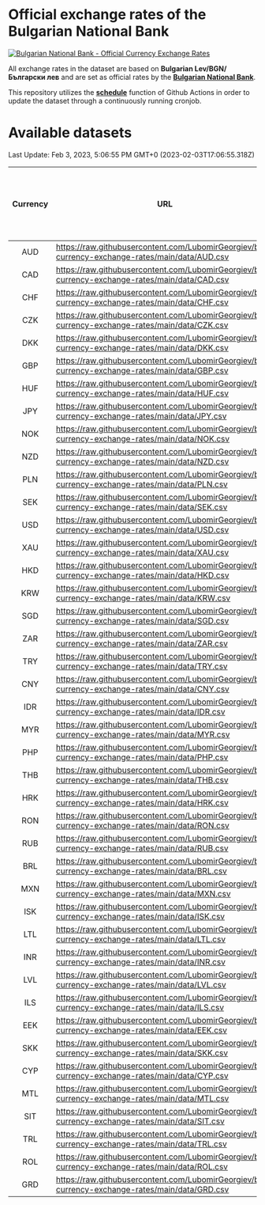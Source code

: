 # Official exchange rates of the Bulgarian National Bank

[![Bulgarian National Bank - Official Currency Exchange Rates](https://github.com/LubomirGeorgiev/bnb-currency-exchange-rates/actions/workflows/update-rates.yml/badge.svg?branch=main)](https://github.com/LubomirGeorgiev/bnb-currency-exchange-rates/actions/workflows/update-rates.yml)

All exchange rates in the dataset are based on **Bulgarian Lev/BGN/Български лев** and are set as official rates by the [**Bulgarian National Bank**](https://www.bnb.bg/Statistics/StExternalSector/StExchangeRates/StERForeignCurrencies/index.htm?toLang=_EN).

This repository utilizes the [**schedule**](https://docs.github.com/en/actions/reference/events-that-trigger-workflows) function of Github Actions in order to update the dataset through a continuously running cronjob.

# Available datasets

<!-- START LINKS (DO NOT EVER FU*ING DELETE THIS COMMENT FOR THE LOVE OF YOUR LIFE!!! IF YOU ARE CURIOS HOW IT WORKS, YOU CAN HAVE A LOOK AT ./src/updateReadme.ts) -->

Last Update: Feb 3, 2023, 5:06:55 PM GMT+0 (2023-02-03T17:06:55.318Z)

| Currency | URL                                                                                             | Number of records | Number of missing days that were filled in |
| :------: | ----------------------------------------------------------------------------------------------- | :---------------: | :----------------------------------------: |
|   AUD    | https://raw.githubusercontent.com/LubomirGeorgiev/bnb-currency-exchange-rates/main/data/AUD.csv |       8393        |                    2590                    |
|   CAD    | https://raw.githubusercontent.com/LubomirGeorgiev/bnb-currency-exchange-rates/main/data/CAD.csv |       8393        |                    2590                    |
|   CHF    | https://raw.githubusercontent.com/LubomirGeorgiev/bnb-currency-exchange-rates/main/data/CHF.csv |       8393        |                    2590                    |
|   CZK    | https://raw.githubusercontent.com/LubomirGeorgiev/bnb-currency-exchange-rates/main/data/CZK.csv |       8393        |                    2590                    |
|   DKK    | https://raw.githubusercontent.com/LubomirGeorgiev/bnb-currency-exchange-rates/main/data/DKK.csv |       8393        |                    2590                    |
|   GBP    | https://raw.githubusercontent.com/LubomirGeorgiev/bnb-currency-exchange-rates/main/data/GBP.csv |       8393        |                    2590                    |
|   HUF    | https://raw.githubusercontent.com/LubomirGeorgiev/bnb-currency-exchange-rates/main/data/HUF.csv |       8393        |                    2590                    |
|   JPY    | https://raw.githubusercontent.com/LubomirGeorgiev/bnb-currency-exchange-rates/main/data/JPY.csv |       8393        |                    2590                    |
|   NOK    | https://raw.githubusercontent.com/LubomirGeorgiev/bnb-currency-exchange-rates/main/data/NOK.csv |       8393        |                    2590                    |
|   NZD    | https://raw.githubusercontent.com/LubomirGeorgiev/bnb-currency-exchange-rates/main/data/NZD.csv |       8393        |                    2590                    |
|   PLN    | https://raw.githubusercontent.com/LubomirGeorgiev/bnb-currency-exchange-rates/main/data/PLN.csv |       8393        |                    2590                    |
|   SEK    | https://raw.githubusercontent.com/LubomirGeorgiev/bnb-currency-exchange-rates/main/data/SEK.csv |       8393        |                    2590                    |
|   USD    | https://raw.githubusercontent.com/LubomirGeorgiev/bnb-currency-exchange-rates/main/data/USD.csv |       8393        |                    2590                    |
|   XAU    | https://raw.githubusercontent.com/LubomirGeorgiev/bnb-currency-exchange-rates/main/data/XAU.csv |       8393        |                    2592                    |
|   HKD    | https://raw.githubusercontent.com/LubomirGeorgiev/bnb-currency-exchange-rates/main/data/HKD.csv |       8093        |                    2501                    |
|   KRW    | https://raw.githubusercontent.com/LubomirGeorgiev/bnb-currency-exchange-rates/main/data/KRW.csv |       8093        |                    2501                    |
|   SGD    | https://raw.githubusercontent.com/LubomirGeorgiev/bnb-currency-exchange-rates/main/data/SGD.csv |       8093        |                    2501                    |
|   ZAR    | https://raw.githubusercontent.com/LubomirGeorgiev/bnb-currency-exchange-rates/main/data/ZAR.csv |       8093        |                    2501                    |
|   TRY    | https://raw.githubusercontent.com/LubomirGeorgiev/bnb-currency-exchange-rates/main/data/TRY.csv |       6572        |                    2028                    |
|   CNY    | https://raw.githubusercontent.com/LubomirGeorgiev/bnb-currency-exchange-rates/main/data/CNY.csv |       6452        |                    1992                    |
|   IDR    | https://raw.githubusercontent.com/LubomirGeorgiev/bnb-currency-exchange-rates/main/data/IDR.csv |       6452        |                    1992                    |
|   MYR    | https://raw.githubusercontent.com/LubomirGeorgiev/bnb-currency-exchange-rates/main/data/MYR.csv |       6452        |                    1992                    |
|   PHP    | https://raw.githubusercontent.com/LubomirGeorgiev/bnb-currency-exchange-rates/main/data/PHP.csv |       6452        |                    1992                    |
|   THB    | https://raw.githubusercontent.com/LubomirGeorgiev/bnb-currency-exchange-rates/main/data/THB.csv |       6452        |                    1992                    |
|   HRK    | https://raw.githubusercontent.com/LubomirGeorgiev/bnb-currency-exchange-rates/main/data/HRK.csv |       6417        |                    1981                    |
|   RON    | https://raw.githubusercontent.com/LubomirGeorgiev/bnb-currency-exchange-rates/main/data/RON.csv |       6396        |                    1977                    |
|   RUB    | https://raw.githubusercontent.com/LubomirGeorgiev/bnb-currency-exchange-rates/main/data/RUB.csv |       6113        |                    1884                    |
|   BRL    | https://raw.githubusercontent.com/LubomirGeorgiev/bnb-currency-exchange-rates/main/data/BRL.csv |       5493        |                    1706                    |
|   MXN    | https://raw.githubusercontent.com/LubomirGeorgiev/bnb-currency-exchange-rates/main/data/MXN.csv |       5493        |                    1706                    |
|   ISK    | https://raw.githubusercontent.com/LubomirGeorgiev/bnb-currency-exchange-rates/main/data/ISK.csv |       5394        |                    1669                    |
|   LTL    | https://raw.githubusercontent.com/LubomirGeorgiev/bnb-currency-exchange-rates/main/data/LTL.csv |       5147        |                    1576                    |
|   INR    | https://raw.githubusercontent.com/LubomirGeorgiev/bnb-currency-exchange-rates/main/data/INR.csv |       5124        |                    1590                    |
|   LVL    | https://raw.githubusercontent.com/LubomirGeorgiev/bnb-currency-exchange-rates/main/data/LVL.csv |       4784        |                    1464                    |
|   ILS    | https://raw.githubusercontent.com/LubomirGeorgiev/bnb-currency-exchange-rates/main/data/ILS.csv |       4398        |                    1369                    |
|   EEK    | https://raw.githubusercontent.com/LubomirGeorgiev/bnb-currency-exchange-rates/main/data/EEK.csv |       3992        |                    1218                    |
|   SKK    | https://raw.githubusercontent.com/LubomirGeorgiev/bnb-currency-exchange-rates/main/data/SKK.csv |       2964        |                    906                     |
|   CYP    | https://raw.githubusercontent.com/LubomirGeorgiev/bnb-currency-exchange-rates/main/data/CYP.csv |       2896        |                    880                     |
|   MTL    | https://raw.githubusercontent.com/LubomirGeorgiev/bnb-currency-exchange-rates/main/data/MTL.csv |       2596        |                    791                     |
|   SIT    | https://raw.githubusercontent.com/LubomirGeorgiev/bnb-currency-exchange-rates/main/data/SIT.csv |       2541        |                    777                     |
|   TRL    | https://raw.githubusercontent.com/LubomirGeorgiev/bnb-currency-exchange-rates/main/data/TRL.csv |       1819        |                    560                     |
|   ROL    | https://raw.githubusercontent.com/LubomirGeorgiev/bnb-currency-exchange-rates/main/data/ROL.csv |       1697        |                    524                     |
|   GRD    | https://raw.githubusercontent.com/LubomirGeorgiev/bnb-currency-exchange-rates/main/data/GRD.csv |        359        |                    107                     |

<!-- END LINKS (DO NOT EVER FU*ING DELETE THIS COMMENT FOR THE LOVE OF YOUR LIFE!!! IF YOU ARE CURIOS HOW IT WORKS, YOU CAN HAVE A LOOK AT ./src/updateReadme.ts) -->
